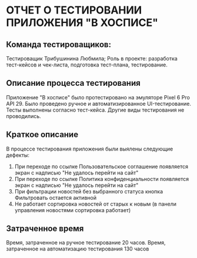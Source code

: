 # ОТЧЕТ О ТЕСТИРОВАНИИ ПРИЛОЖЕНИЯ "В ХОСПИСЕ"

## Команда тестироващиков:

Тестироващик Трибушинина Любмила;
Роль в проекте: разработка тест-кейсов и чек-листа, подготовка тест-плана, тестирование.

## Описание процесса тестирования

Приложение "В хосписе" было протестировано на эмуляторе Pixel 6 Pro API 29.
Было проведено ручное и автоматизированное UI-тестирование. Тесты выполнены согласно тест-кейса.
Другие виды тестирования не проводились.

## Краткое описание

В процессе тестирования приложения были выялены следующие дефекты:

1. При переходе по ссылке Пользовательское соглашение появляется экран с надписью "Не удалось перейти на сайт"
2. При переходе по ссылке Политика конфиденциальности появляется экран с надписью "Не удалось перейти на сайт"
3. При фильтрации новостей без выбранного статуса кнопка Фильтровать остается активной
4. Не работает сортировка новостей от старых к новым (в панели управления новостями сортировка работает)

## Затраченное время

Время, затраченное на ручное тестирование 20 часов.
Время, затраченное на автоматизацию тестирования 130 часов
